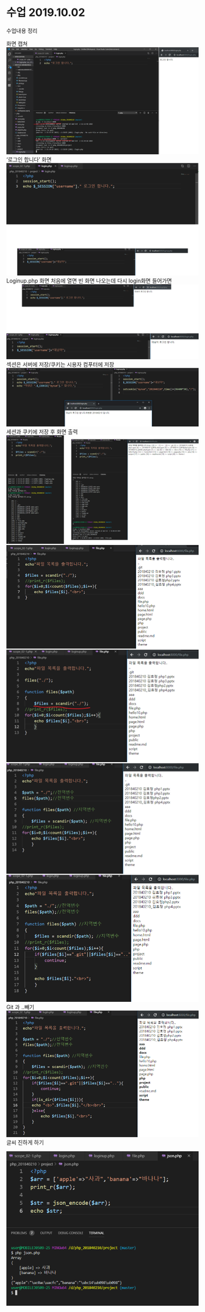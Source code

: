 # 수업 2019.10.02
수업내용 정리

화면 캡쳐
![img](./images06/1.png)<br>
‘로그인 합니다’ 화면<br>
![img](./images06/2.png)<br>
Loginup.php 화면 처음에 열면 빈 화면 나오는데 다시 login화면 들어가면   <br>
![img](./images06/3.png)<br>
섹션은 서버에 저장/쿠키는 시용자 컴푸터에 저장<br>
![img](./images06/4.png)<br>
세션과 쿠키에 저장 후 화면 출력<br>
![img](./images06/5.png)<br>
![img](./images06/6.png)<br>
![img](./images06/7.png)<br>
![img](./images06/8.png)<br>
![img](./images06/9.png)<br>
Git 과 ..빼기<br>
![img](./images06/10.png)<br>
글씨 진하게 하기<br>

![img](./images06/11.png)<br>



